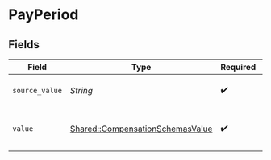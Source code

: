 # PayPeriod


## Fields

| Field                                                                               | Type                                                                                | Required                                                                            | Description                                                                         | Example                                                                             |
| ----------------------------------------------------------------------------------- | ----------------------------------------------------------------------------------- | ----------------------------------------------------------------------------------- | ----------------------------------------------------------------------------------- | ----------------------------------------------------------------------------------- |
| `source_value`                                                                      | *String*                                                                            | :heavy_check_mark:                                                                  | The source value of the pay period.                                                 | Hour                                                                                |
| `value`                                                                             | [Shared::CompensationSchemasValue](../../models/shared/compensationschemasvalue.md) | :heavy_check_mark:                                                                  | The pay period of the job postings.                                                 | hour                                                                                |